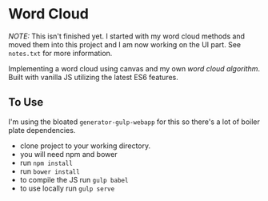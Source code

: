 # Word Cloud

*NOTE:* This isn't finished yet. I started with my word cloud methods and moved them into this project and I am now working on the UI part. See `notes.txt` for more information.

Implementing a word cloud using canvas and my own *word cloud algorithm*. Built with vanilla JS utilizing the latest ES6 features.


## To Use
I'm using the bloated `generator-gulp-webapp` for this so there's a lot of boiler plate dependencies.

- clone project to your working directory.
- you will need npm and bower
- run `npm install`
- run `bower install`
- to compile the JS run `gulp babel`
- to use locally run `gulp serve`
